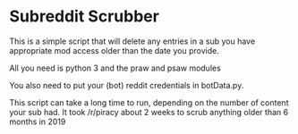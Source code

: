 # Subreddit Scrubber

This is a simple script that will delete any entries in a sub you have appropriate mod access older than the date you provide.

All you need is python 3 and the praw and psaw modules

You also need to put your (bot) reddit credentials in botData.py.

This script can take a long time to run, depending on the number of content your sub had. It took /r/piracy about 2 weeks to scrub anything older than 6 months in 2019
